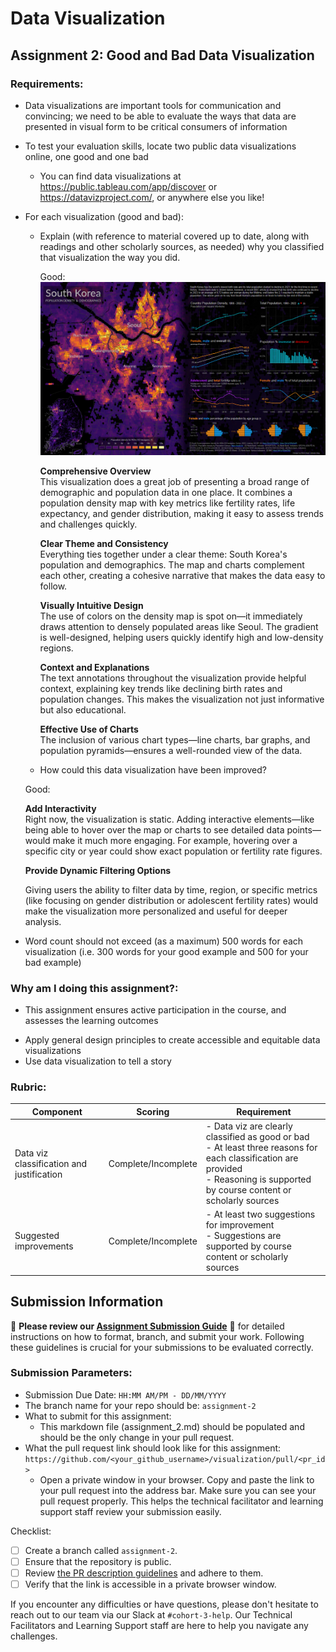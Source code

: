 # Data Visualization

## Assignment 2: Good and Bad Data Visualization

### Requirements:

- Data visualizations are important tools for communication and convincing; we need to be able to evaluate the ways that data are presented in visual form to be critical consumers of information 
- To test your evaluation skills, locate two public data visualizations online, one good and one bad  
    - You can find data visualizations at https://public.tableau.com/app/discover or https://datavizproject.com/, or anywhere else you like! 
- For each visualization (good and bad):  
    - Explain (with reference to material covered up to date, along with readings and other scholarly sources, as needed) why you classified that visualization the way you did.
      
      Good:
      ![South Korea Population Density & Demographics](./1.png)
      
      **Comprehensive Overview**  
       This visualization does a great job of presenting a broad range of demographic and population data in one place. It combines a population density map with key metrics like fertility rates,         life expectancy, and gender distribution, making it easy to assess trends and challenges quickly.
      
      **Clear Theme and Consistency**  
       Everything ties together under a clear theme: South Korea's population and demographics. The map and charts complement each other, creating a cohesive narrative that makes the data easy to         follow.
      
      **Visually Intuitive Design**  
       The use of colors on the density map is spot on—it immediately draws attention to densely populated areas like Seoul. The gradient is well-designed, helping users quickly identify high and        low-density regions.
      
      **Context and Explanations**  
      The text annotations throughout the visualization provide helpful context, explaining key trends like declining birth rates and population changes. This makes the visualization not just           informative but also educational.

      **Effective Use of Charts**  
       The inclusion of various chart types—line charts, bar graphs, and population pyramids—ensures a well-rounded view of the data.



      



    - How could this data visualization have been improved?
      
   Good:
  
  **Add Interactivity**  
  Right now, the visualization is static. Adding interactive elements—like being able to hover over the map or charts to see detailed data points—would make it much more engaging. For               example, hovering over a specific city or year could show exact population or fertility rate figures.

      
  **Provide Dynamic Filtering Options**
      
  Giving users the ability to filter data by time, region, or specific metrics (like focusing on gender distribution or adolescent fertility rates) would make the visualization more                 personalized and useful for deeper analysis.
  
      


- Word count should not exceed (as a maximum) 500 words for each visualization (i.e. 
300 words for your good example and 500 for your bad example)

### Why am I doing this assignment?:

- This assignment ensures active participation in the course, and assesses the learning outcomes
* Apply general design principles to create accessible and equitable data visualizations
* Use data visualization to tell a story

### Rubric:

| Component               | Scoring   | Requirement                                                 |
|-------------------------|-----------|-------------------------------------------------------------|
| Data viz classification and justification | Complete/Incomplete | - Data viz are clearly classified as good or bad<br />- At least three reasons for each classification are provided<br />- Reasoning is supported by course content or scholarly sources |
| Suggested improvements  | Complete/Incomplete | - At least two suggestions for improvement<br />- Suggestions are supported by course content or scholarly sources |

## Submission Information

🚨 **Please review our [Assignment Submission Guide](https://github.com/UofT-DSI/onboarding/blob/main/onboarding_documents/submissions.md)** 🚨 for detailed instructions on how to format, branch, and submit your work. Following these guidelines is crucial for your submissions to be evaluated correctly.

### Submission Parameters:
* Submission Due Date: `HH:MM AM/PM - DD/MM/YYYY`
* The branch name for your repo should be: `assignment-2`
* What to submit for this assignment:
    * This markdown file (assignment_2.md) should be populated and should be the only change in your pull request.
* What the pull request link should look like for this assignment: `https://github.com/<your_github_username>/visualization/pull/<pr_id>`
    * Open a private window in your browser. Copy and paste the link to your pull request into the address bar. Make sure you can see your pull request properly. This helps the technical facilitator and learning support staff review your submission easily.

Checklist:
- [ ] Create a branch called `assignment-2`.
- [ ] Ensure that the repository is public.
- [ ] Review [the PR description guidelines](https://github.com/UofT-DSI/onboarding/blob/main/onboarding_documents/submissions.md#guidelines-for-pull-request-descriptions) and adhere to them.
- [ ] Verify that the link is accessible in a private browser window.

If you encounter any difficulties or have questions, please don't hesitate to reach out to our team via our Slack at `#cohort-3-help`. Our Technical Facilitators and Learning Support staff are here to help you navigate any challenges.
